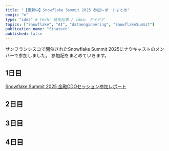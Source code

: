 ```yaml
---
title: "【更新中】Snowflake Summit 2025 参加レポートまとめ"
emoji: "❄️"
type: "idea" # tech: 技術記事 / idea: アイデア
topics: ["Snowflake", "AI", "dataengineering", "SnowflakeSummit"]
publication_name: "finatext"
published: false
---
```


サンフランシスコで開催されたSnowflake Summit 2025にナウキャストのメンバーで参加しました。
参加記をまとめていきます。

## 1日目

[Snowflake Summit 2025 金融CDOセッション参加レポート](https://zenn.dev/finatext/articles/snowflake-summit-2025-financial-cdo)

## 2日目

## 3日目

## 4日目
